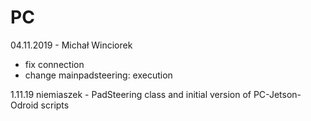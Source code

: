 # PC
04.11.2019 - Michał Winciorek
- fix connection 
- change mainpadsteering:
  execution
  
1.11.19 niemiaszek - PadSteering class and initial version of PC-Jetson-Odroid scripts